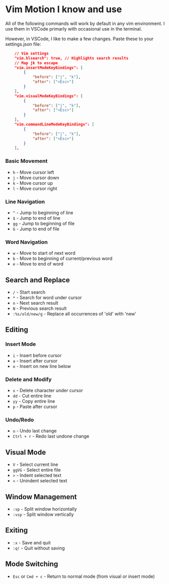 # Vim Motion I know and use

All of the following commands will work by default in any vim environment. I use them in VSCode primarly with occasional use in the terminal.

However, in VSCode, I like to make a few changes. Paste these to your settings.json file:

```json
    // Vim settings
	"vim.hlsearch": true, // Highlights search results
    // Map jk to escape
	"vim.insertModeKeyBindings": [
        {
            "before": ["j", "k"],
            "after": ["<Esc>"]
        }
    ],
    "vim.visualModeKeyBindings": [
        {
            "before": ["j", "k"],
            "after": ["<Esc>"]
        }
    ],
    "vim.commandLineModeKeyBindings": [
        {
            "before": ["j", "k"],
            "after": ["<Esc>"]
        }
    ],
```

### Basic Movement

-   `h` - Move cursor left
-   `j` - Move cursor down
-   `k` - Move cursor up
-   `l` - Move cursor right

### Line Navigation

-   `^` - Jump to beginning of line
-   `$` - Jump to end of line
-   `gg` - Jump to beginning of file
-   `G` - Jump to end of file

### Word Navigation

-   `w` - Move to start of next word
-   `b` - Move to beginning of current/previous word
-   `e` - Move to end of word

## Search and Replace

-   `/` - Start search
-   `*` - Search for word under cursor
-   `n` - Next search result
-   `N` - Previous search result
-   `:%s/old/new/g` - Replace all occurrences of 'old' with 'new'

## Editing

### Insert Mode

-   `i` - Insert before cursor
-   `a` - Insert after cursor
-   `o` - Insert on new line below

### Delete and Modify

-   `x` - Delete character under cursor
-   `dd` - Cut entire line
-   `yy` - Copy entire line
-   `p` - Paste after cursor

### Undo/Redo

-   `u` - Undo last change
-   `Ctrl + r` - Redo last undone change

## Visual Mode

-   `V` - Select current line
-   `ggVG` - Select entire file
-   `>` - Indent selected text
-   `<` - Unindent selected text

## Window Management

-   `:sp` - Split window horizontally
-   `:vsp` - Split window vertically

## Exiting

-   `:x` - Save and quit
-   `:q!` - Quit without saving

## Mode Switching

-   `Esc` or `Cmd + c` - Return to normal mode (from visual or insert mode)
